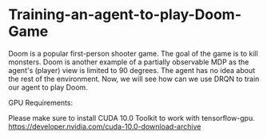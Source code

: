 # Training-an-agent-to-play-Doom-Game

Doom is a  popular first-person shooter game. The goal of the game is to kill monsters. Doom is another example of a partially observable MDP as the agent's (player) view is limited to 90 degrees. The agent has no idea about the rest of the environment. Now, we will see how can we use DRQN to train our agent to play Doom. 


GPU Requirements:

Please make sure to install CUDA 10.0 Toolkit to work with tensorflow-gpu. 
https://developer.nvidia.com/cuda-10.0-download-archive
